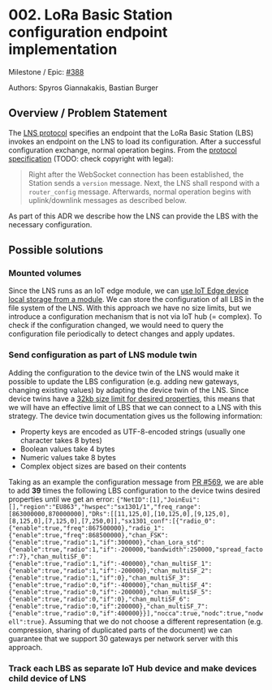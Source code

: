 # 002. LoRa Basic Station configuration endpoint implementation

Milestone / Epic: [#388](https://github.com/Azure/iotedge-lorawan-starterkit/issues/388)

Authors: Spyros Giannakakis, Bastian Burger

## Overview / Problem Statement

The [LNS protocol][lns-protocol] specifies an endpoint that the LoRa Basic Station (LBS) invokes an endpoint on the LNS to load its configuration. After a successful configuration exchange, normal operation begins. From the [protocol specification][lns-protocol] (TODO: check copyright with legal):

> Right after the WebSocket connection has been established, the Station sends a `version` message. Next, the LNS shall respond with a `router_config` message. Afterwards, normal operation begins with uplink/downlink messages as described below.

As part of this ADR we describe how the LNS can provide the LBS with the necessary configuration.

## Possible solutions

### Mounted volumes

Since the LNS runs as an IoT edge module, we can [use IoT Edge device local storage from a module](https://docs.microsoft.com/en-us/azure/iot-edge/how-to-access-host-storage-from-module?view=iotedge-2020-11). We can store the configuration of all LBS in the file system of the LNS. With this approach we have no size limits, but we introduce a configuration mechanism that is not via IoT hub (= complex). To check if the configuration changed, we would need to query the configuration file periodically to detect changes and apply updates.

### Send configuration as part of LNS module twin

Adding the configuration to the device twin of the LNS would make it possible to update the LBS configuration (e.g. adding new gateways, changing existing values) by adapting the device twin of the LNS. Since device twins have a [32kb size limit for desired properties](https://docs.microsoft.com/en-us/azure/iot-hub/iot-hub-devguide-device-twins#device-twin-size), this means that we will have an effective limit of LBS that we can connect to a LNS with this strategy. The device twin documentation gives us the following information:

- Property keys are encoded as UTF-8-encoded strings (usually one character takes 8 bytes)
- Boolean values take 4 bytes
- Numeric values take 8 bytes
- Complex object sizes are based on their contents

Taking as an example the configuration message from [PR #569](https://github.com/Azure/iotedge-lorawan-starterkit/pull/569), we are able to add **39** times the following LBS configuration to the device twins desired properties until we get an error: `{"NetID":[1],"JoinEui":[],"region":"EU863","hwspec":"sx1301/1","freq_range":[863000000,870000000],"DRs":[[11,125,0],[10,125,0],[9,125,0],[8,125,0],[7,125,0],[7,250,0]],"sx1301_conf":[{"radio_0":{"enable":true,"freq":867500000},"radio_1":{"enable":true,"freq":868500000},"chan_FSK":{"enable":true,"radio":1,"if":300000},"chan_Lora_std":{"enable":true,"radio":1,"if":-200000,"bandwidth":250000,"spread_factor":7},"chan_multiSF_0":{"enable":true,"radio":1,"if":-400000},"chan_multiSF_1":{"enable":true,"radio":1,"if":-200000},"chan_multiSF_2":{"enable":true,"radio":1,"if":0},"chan_multiSF_3":{"enable":true,"radio":0,"if":-400000},"chan_multiSF_4":{"enable":true,"radio":0,"if":-200000},"chan_multiSF_5":{"enable":true,"radio":0,"if":0},"chan_multiSF_6":{"enable":true,"radio":0,"if":200000},"chan_multiSF_7":{"enable":true,"radio":0,"if":400000}}],"nocca":true,"nodc":true,"nodwell":true}`. Assuming that we do not choose a different representation (e.g. compression, sharing of duplicated parts of the document) we can guarantee that we support 30 gateways per network server with this approach.

### Track each LBS as separate IoT Hub device and make devices child device of LNS



[lns-protocol]: https://lora-developers.semtech.com/build/software/lora-basics/lora-basics-for-gateways/?url=tcproto.html
